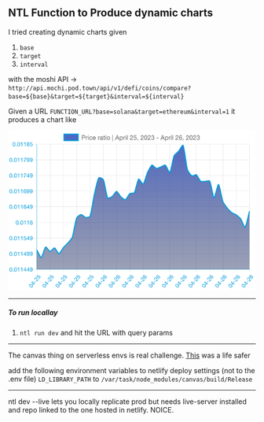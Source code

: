 ## NTL Function to Produce dynamic charts

I tried creating dynamic charts given

1. `base`
2. `target`
3. `interval`

with the moshi API -> `http://api.mochi.pod.town/api/v1/defi/coins/compare?base=${base}&target=${target}&interval=${interval}`

Given a URL `FUNCTION_URL?base=solana&target=ethereum&interval=1` it produces a chart
like

<img alt="chart" src="./chart.png"/>

---

##### To run locallay

1. `ntl run dev` and hit the URL with query params

---

The canvas thing on serverless envs is real challenge.
[This](https://github.com/okwme/serverless-canvas/) was a life safer

add the following environment variables to netlify deploy settings (not to the .env file)
`LD_LIBRARY_PATH` to `/var/task/node_modules/canvas/build/Release`

---

ntl dev --live lets you locally replicate prod but needs live-server installed and repo linked to the one hosted in netlify. NOICE.

